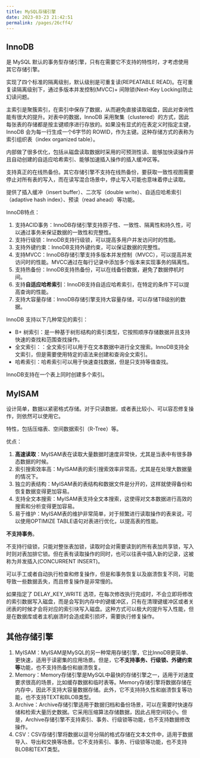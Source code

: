 ```yaml
---
title: MySQL存储引擎
date: 2023-03-23 21:42:51
permalink: /pages/26cff4/
---
```


## InnoDB

是 MySQL 默认的事务型存储引擎，只有在需要它不支持的特性时，才考虑使用其它存储引擎。

实现了四个标准的隔离级别，默认级别是可重复读(REPEATABLE READ)。在可重复读隔离级别下，通过多版本并发控制(MVCC)+ 间隙锁(Next-Key Locking)防止幻读问题。

主索引是聚簇索引，在索引中保存了数据，从而避免直接读取磁盘，因此对查询性能有很大的提升。对表中的数据，InnoDB 采用聚集（clustered）的方式，因此每张表的存储都是按主键顺序进行存放的。如果没有显式的在表定义时指定主键，InnoDB 会为每一行生成一个6字节的 ROWID，作为主键。这种存储方式的表称为索引组织表（index organized table）。

内部做了很多优化，包括从磁盘读取数据时采用的可预测性读、能够加快读操作并且自动创建的自适应哈希索引、能够加速插入操作的插入缓冲区等。

支持真正的在线热备份。其它存储引擎不支持在线热备份，要获取一致性视图需要停止对所有表的写入，而在读写混合场景中，停止写入可能也意味着停止读取。

提供了插入缓冲（insert buffer）、二次写（double write）、自适应哈希索引（adaptive hash index）、预读（read ahead）等功能。



InnoDB特点：

1. 支持ACID事务：InnoDB存储引擎支持原子性、一致性、隔离性和持久性，可以通过事务来保证数据的一致性和完整性。
2. 支持行级锁：InnoDB支持行级锁，可以提高多用户并发访问时的性能。
3. 支持外键约束：InnoDB支持外键约束，可以保证数据的完整性。
4. 支持MVCC：InnoDB存储引擎支持多版本并发控制（MVCC），可以提高并发访问时的性能。MVCC通过在每行记录中添加多个版本来实现事务的隔离性。
5. 支持热备份：InnoDB支持热备份，可以在线备份数据，避免了数据停机时间。
6. 支持**自适应哈希索引**：InnoDB支持自适应哈希索引，在特定的条件下可以提高查询的性能。
7. 支持大容量存储：InnoDB存储引擎支持大容量存储，可以存储TB级别的数据。



InnoDB 支持以下几种常见的索引：

- B+ 树索引：是一种基于树形结构的索引类型，它按照顺序存储数据并且支持快速的查找和范围查找操作。
- 全文索引：：全文索引可以用于在文本数据中进行全文搜索。InnoDB支持全文索引，但是需要使用特定的语法来创建和查询全文索引。
- 哈希索引：哈希索引可以用于快速查找数据，但是只支持等值查找。

InnoDB支持在一个表上同时创建多个索引。



## MyISAM

设计简单，数据以紧密格式存储。对于只读数据，或者表比较小、可以容忍修复操作，则依然可以使用它。

特性，包括压缩表、空间数据索引（R-Tree）等。



优点：

1. **高速读取**：MyISAM表在读取大量数据时速度非常快，尤其是当表中有很多静态数据的时候。
2. 索引搜索效率高：MyISAM表的索引搜索效率非常高，尤其是在处理大数据量的情况下。
3. 独立的表结构：MyISAM表的表结构和数据文件是分开的，这样就使得备份和恢复数据变得更加容易。
4. 支持全文本搜索：MyISAM表支持全文本搜索，这使得对文本数据进行高效的搜索和分析变得更加容易。
5. 易于维护：MyISAM表的维护非常简单，对于频繁进行读取操作的表来说，可以使用OPTIMIZE TABLE语句对表进行优化，以提高表的性能。



**不支持事务**。

不支持行级锁，只能对整张表加锁，读取时会对需要读到的所有表加共享锁，写入时则对表加排它锁。但在表有读取操作的同时，也可以往表中插入新的记录，这被称为并发插入(CONCURRENT INSERT)。

可以手工或者自动执行检查和修复操作，但是和事务恢复以及崩溃恢复不同，可能导致一些数据丢失，而且修复操作是非常慢的。

如果指定了 DELAY_KEY_WRITE 选项，在每次修改执行完成时，不会立即将修改的索引数据写入磁盘，而是会写到内存中的键缓冲区，只有在清理键缓冲区或者关闭表的时候才会将对应的索引块写入磁盘。这种方式可以极大的提升写入性能，但是在数据库或者主机崩溃时会造成索引损坏，需要执行修复操作。



## 其他存储引擎

1. MyISAM：MyISAM是MySQL的另一种常用存储引擎，它比InnoDB更简单、更快速，适用于读密集的应用场景。但是，它**不支持事务、行级锁、外键约束等**功能，也不支持热备份和崩溃恢复。
2. Memory：Memory存储引擎是MySQL中最快的存储引擎之一，适用于对速度要求很高的场景，比如缓存数据和临时表等。Memory存储引擎将数据存储在内存中，因此不支持大容量数据存储。此外，它不支持持久性和崩溃恢复等功能，也不支持TEXT和BLOB类型。
3. Archive：Archive存储引擎适用于数据归档和备份场景，可以在需要时快速存储和检索大量历史数据。它采用压缩算法存储数据，因此占用空间较小。但是，Archive存储引擎不支持索引、事务、行级锁等功能，也不支持数据修改操作。
4. CSV：CSV存储引擎将数据以逗号分隔的格式存储在文本文件中，适用于数据导入、导出和交换等场景。它不支持索引、事务、行级锁等功能，也不支持BLOB和TEXT类型。
